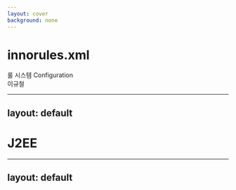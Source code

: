 ```yaml
---
layout: cover
background: none
---
```


# innorules.xml

룰 시스템 Configuration\
이규철

---
layout: default
---

# J2EE

---
layout: default
---

